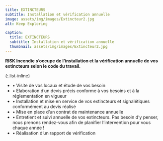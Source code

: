 ```yaml
---
title: EXTINCTEURS
subtitle: Installation et vérification annuelle
image: assets/img/images/Extincteur2.jpg
alt: Keep Exploring

caption:
  title: EXTINCTEURS
  subtitle: Installation et vérification annuelle
  thumbnail: assets/img/images/Extincteur2.jpg
---
```


<strong> RISK Incendie s’occupe de l’installation et la vérification annuelle de vos extincteurs selon le code du travail. </strong>

{:.list-inline}
- • Visite de vos locaux et étude de vos besoin
- • Elaboration d’un devis précis conforme à vos besoins et à la réglementation en vigueur
- • Installation et mise en service de vos extincteurs et signalétiques conformément au devis réalisé
- • Mise en place d’un contrat de maintenance annuelle
- • Entretient et suivi annuelle de vos extincteurs. Pas besoin d’y penser, nous prenons rendez-vous afin de planifier l’intervention pour vous chaque année !
- • Réalisation d’un rapport de vérification




